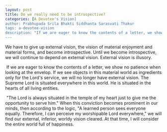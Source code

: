 ```yaml
---
layout: post
title: Do we really need to be introspective?
categories: [A Devotee's Vision]
author: Prabhupada Srila Bhakti Siddhanta Sarasvati Thakur
tags: a-devotee-vision
description: "If we are eager to know the contents of a letter, we show no patience when looking at the envelop. If we see objects in this material world as ingredients only for the Lord's service, we will no longer have external vision. The Supreme Lord is situated everywhere in this world. He is situated in the hearts of all living entities."
---
```


We have to give up external vision, the vision of material enjoyment and material forms, and become introspective. Until we become introspective, we will continue to depend on external vision. External vision is illusory.

​	If we are eager to know the contents of a letter, we show no patience when looking at the envelop. If we see objects in this material world as ingredients only for the Lord's service, we will no longer have external vision. The Supreme Lord is situated everywhere in this world. He is situated in the hearts of all living entities.

​	"The Lord is always situated in the temple of my heart just to give me the opportunity to serve him." When this conviction becomes prominent in our minds, then according to the logic, "A learned person sees everyone equally. Therefore, I can perceive my worshipable Lord everywhere," we will find our external, inferior, worldy vision cleared. At that time, I will consider the entire world full of happiness.

















